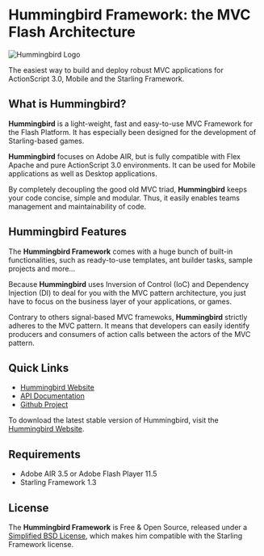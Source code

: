 # Hummingbird Framework: the MVC Flash Architecture #

![Hummingbird Logo](http://flashapi.org/hummingbird/hummingbird-badges/hummingbird-logo-128.png)
	
The easiest way to build and deploy robust MVC applications for ActionScript 3.0, Mobile and the Starling Framework.

## What is Hummingbird? ##

**Hummingbird** is a light-weight, fast and easy-to-use MVC Framework for the Flash Platform.
It has especially been designed for the development of Starling-based games.

**Hummingbird** focuses on Adobe AIR, but is fully compatible with Flex Apache and pure ActionScript 3.0 environments. It can be used for Mobile applications as well as Desktop applications.

By completely decoupling the good old MVC triad, **Hummingbird** keeps your code concise, simple and modular. 
Thus, it easily enables teams management and maintainability of code.

## Hummingbird Features ##

The **Hummingbird Framework** comes with a huge bunch of built-in functionalities, such as ready-to-use templates, ant builder tasks, sample projects and more...

Because **Hummingbird** uses Inversion of Control (IoC) and Dependency Injection (DI) to deal for you with the MVC pattern architecture, you just have to focus on the business layer of your applications, or games.

Contrary to others signal-based MVC framewoks, **Hummingbird** strictly adheres to the MVC pattern. It means that developers can easily identify producers and consumers of action calls between the actors of the MVC pattern.

## Quick Links ##

* [Hummingbird Website](http://flashapi.org/hummingbird/)
* [API Documentation](http://flashapi.org/hummingbird/documentation/)
* [Github Project](https://github.com/flashapi/hummingbird)

To download the latest stable version of Hummingbird, visit the [Hummingbird Website](http://flashapi.org/hummingbird/).

## Requirements ##

* Adobe AIR 3.5 or Adobe Flash Player 11.5
* Starling Framework 1.3

## License ##

The **Hummingbird Framework** is Free & Open Source, released under a  [Simplified BSD License](http://flashapi.org/hummingbird/resources/hummingbird-license.txt), which makes him compatible with the Starling Framework license.
